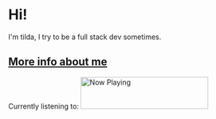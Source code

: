 # Hi!
I'm tilda, I try to be a full stack dev sometimes.
## [More info about me](https://tda.wtf)

Currently listening to:
<a href="https://tda-nowplaying.vercel.app/now-playing?open">
    <img src="https://tda-nowplaying.vercel.app/now-playing" width="256" height="64" alt="Now Playing">
</a>
